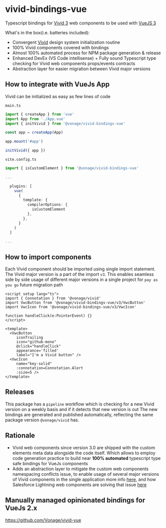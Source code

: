 # vivid-bindings-vue

Typescript bindings for [Vivid 3](http://vivid.deno.dev) web components to be used with [VueJS 3](https://vuejs.org)

What's in the box(i.e. batteries included):

* Convergent [Vivid](https://github.com/Vonage/vivid-3) design system initialization routine
* 100% Vivid components covered with bindings
* Almost 100% automated process for NPM package generation & release
* Enhanced DevEx (VS Code intellisense) + Fully sound Typescript type checking for Vivid web components props/events contracts
* Abstraction layer for easier migration between Vivid major versions


## How to integrate with VueJs App

Vivid can be initialized as easy as few lines of code

`main.ts`
```ts
import { createApp } from 'vue'
import App from './App.vue'
import { initVivid } from '@vonage/vivid-bindings-vue'

const app = createApp(App)

app.mount('#app')

initVivid({ app })
```

`vite.config.ts`
```ts
import { isCustomElement } from '@vonage/vivid-bindings-vue'

...

  plugins: [
    vue(
      {
        template: {
          compilerOptions: {
            isCustomElement
          },
        },
      }
    )
  ]

...

```


## How to import components

Each Vivid component should be imported using single import statement.
The Vivid major version is a part of the import `v3`. This enables seamless side by side usage of different major versions in a single project for `pay as you go` future migration path

```vue
<script setup lang="ts">
import { Connotation } from '@vonage/vivid'
import VwcButton from '@vonage/vivid-bindings-vue/v3/VwcButton'
import VwcIcon from '@vonage/vivid-bindings-vue/v3/VwcIcon'

function handleClick(e:PointerEvent) {}
</script>

<template>
  <VwcButton
     iconTrailing
     icon="github-mono"
     @click="handleClick"
     appearance='filled'
     label="I'm a Vivid button" />
  <VwcIcon
     name="key-solid"
     :connotation=Connotation.Alert
     :size=5 />
</template>
```

## Releases

This package has a `pipeline` workflow which is checking for a new Vivid version on a weekly basis and if it detects that new version is out The new bindings are generated and published automatically, reflecting the same package version `@vonage/vivid` has.

## Rationale

* Vivid web components since version 3.0 are shipped with the custom elements meta data alongside the code itself.
  Which allows to employ code generation practice to build near **100% automated** typescript type safe bindings for VueJs components
* Adds an abstraction layer to mitigate the custom web components namespacing conflicts issue, to enable usage of several major versions of Vivid components in the single application more info [here](https://vivid.deno.dev/#advanced-usage), and how Salesforce Lightning web components are solving that issue [here](https://developer.salesforce.com/docs/component-library/documentation/en/lwc/lwc.create_components_namespace)


## Manually managed opinionated bindings for VueJs 2.x
https://github.com/Vonage/vivid-vue

